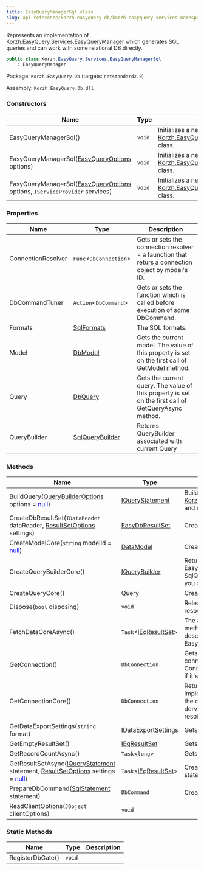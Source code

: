 ```yaml
---
title: EasyQueryManagerSql class
slug: api-reference/korzh-easyquery-db/korzh-easyquery-services-namespace/easyquerymanagersql-class
---
```


Represents an implementation of [Korzh.EasyQuery.Services.EasyQueryManager](//easyquery/docs/api-reference/korzh-easyquery/korzh-easyquery-services-namespace/easyquerymanager-class)  which generates SQL queries and can work with some relational DB directly.
```csharp
public class Korzh.EasyQuery.Services.EasyQueryManagerSql
    : EasyQueryManager

```
Package: `Korzh.EasyQuery.Db` (targets: `netstandard2.0`)

Assembly: `Korzh.EasyQuery.Db.dll`

### Constructors

| Name | Type | Description | 
| --- | --- | --- | 
| EasyQueryManagerSql() | `void` | Initializes a new instance of the [Korzh.EasyQuery.Services.EasyQueryManagerSql](//easyquery/docs/api-reference/korzh-easyquery-db/korzh-easyquery-services-namespace/easyquerymanagersql-class) class. | 
| EasyQueryManagerSql([EasyQueryOptions](//easyquery/docs/api-reference/korzh-easyquery/korzh-easyquery-services-namespace/easyqueryoptions-class) options) | `void` | Initializes a new instance of the [Korzh.EasyQuery.Services.EasyQueryManagerSql](//easyquery/docs/api-reference/korzh-easyquery-db/korzh-easyquery-services-namespace/easyquerymanagersql-class) class. | 
| EasyQueryManagerSql([EasyQueryOptions](//easyquery/docs/api-reference/korzh-easyquery/korzh-easyquery-services-namespace/easyqueryoptions-class) options, `IServiceProvider` services) | `void` | Initializes a new instance of the [Korzh.EasyQuery.Services.EasyQueryManagerSql](//easyquery/docs/api-reference/korzh-easyquery-db/korzh-easyquery-services-namespace/easyquerymanagersql-class) class. | 


### Properties

| Name | Type | Description | 
| --- | --- | --- | 
| ConnectionResolver | `Func`&lt;`DbConnection`&gt; | Gets or sets the connection resolver - a faunction that returs a connection object by model's ID. | 
| DbCommandTuner | `Action`&lt;`DbCommand`&gt; | Gets or sets the function which is called before execution of some DbCommand. | 
| Formats | [SqlFormats](//easyquery/docs/api-reference/korzh-easyquery-db/korzh-easyquery-db-namespace/sqlformats-class) | The SQL formats. | 
| Model | [DbModel](//easyquery/docs/api-reference/korzh-easyquery-db/korzh-easyquery-db-namespace/dbmodel-class) | Gets the current model.  The value of this property is set on the first call of GetModel method. | 
| Query | [DbQuery](//easyquery/docs/api-reference/korzh-easyquery-db/korzh-easyquery-db-namespace/dbquery-class) | Gets the current query.  The value of this property is set on the first call of GetQueryAsync method. | 
| QueryBuilder | [SqlQueryBuilder](//easyquery/docs/api-reference/korzh-easyquery-db/korzh-easyquery-db-namespace/sqlquerybuilder-class) | Returns QueryBuilder associated with current Query | 


### Methods

| Name | Type | Description | 
| --- | --- | --- | 
| BuildQuery([QueryBuilderOptions](//easyquery/docs/api-reference/korzh-easyquery/korzh-easyquery-namespace/querybuilderoptions-class) options = <span style='color: blue'>null</span>) | [IQueryStatement](//easyquery/docs/api-reference/korzh-easyquery/korzh-easyquery-namespace/iquerystatement-interface) | Builds a [Korzh.EasyQuery.IQueryStatement](//easyquery/docs/api-reference/korzh-easyquery/korzh-easyquery-namespace/iquerystatement-interface) object by the [Korzh.EasyQuery.Services.EasyQueryManagerSql.Query](//easyquery/docs/api-reference/korzh-easyquery-db/korzh-easyquery-services-namespace/easyquerymanagersql-class) and returns the built statement. | 
| CreateDbResultSet(`IDataReader` dataReader, [ResultSetOptions](//easyquery/docs/api-reference/korzh-easyquery/korzh-easyquery-services-namespace/resultsetoptions-class) settings) | [EasyDbResultSet](//easyquery/docs/api-reference/korzh-easyquery-db/korzh-easyquery-services-namespace/easydbresultset-class) | Creates result set | 
| CreateModelCore(`string` modelId = <span style='color: blue'>null</span>) | [DataModel](//easyquery/docs/api-reference/korzh-easyquery/korzh-easyquery-namespace/datamodel-class) | Creates new DataModel object | 
| CreateQueryBuilderCore() | [IQueryBuilder](//easyquery/docs/api-reference/korzh-easyquery/korzh-easyquery-namespace/iquerybuilder-interface) | Returns the query builder. In this particular kind of EasyQueryManager it will be an instance of SqlQueryBuilder.  This method also builds the query so you can read the result via GetResult method call. | 
| CreateQueryCore() | [Query](//easyquery/docs/api-reference/korzh-easyquery/korzh-easyquery-namespace/query-class) | Creates new DbQuery object. | 
| Dispose(`bool` disposing) | `void` | Releases unmanaged and - optionally - managed resources. | 
| FetchDataCoreAsync() | `Task`&lt;[IEqResultSet](//easyquery/docs/api-reference/korzh-easyquery/korzh-easyquery-services-namespace/ieqresultset-interface)&gt; | The actual implemenation of FetchData function.  This method is overridden in EasyQueryManagerBase descendants like EasyQueryManagerSql or EasyQueryManagerLinq. | 
| GetConnection() | `DbConnection` | Gets the DbConnection associated with this service. If connection is not defined yet - it wil be resolved using ConnectionResolver.  This method opens the connection if it's not opened yet. | 
| GetConnectionCore() | `DbConnection` | Returns the connection object. The default implementations just calls ConnectionResolved to get the connection.  You can override this function in dervived class to implement your own behavior of resolving the connnection by the model ID. | 
| GetDataExportSettings(`string` format) | [IDataExportSettings](//easyquery/docs/api-reference/easydata-core/easydata-export-namespace/idataexportsettings-interface) | Gets the data export settings. | 
| GetEmptyResultSet() | [IEqResultSet](//easyquery/docs/api-reference/korzh-easyquery/korzh-easyquery-services-namespace/ieqresultset-interface) | Gets any empty result set. | 
| GetRecordCountAsync() | `Task`&lt;`long`&gt; | Gets the record count for the current query | 
| GetResultSetAsync([IQueryStatement](//easyquery/docs/api-reference/korzh-easyquery/korzh-easyquery-namespace/iquerystatement-interface) statement, [ResultSetOptions](//easyquery/docs/api-reference/korzh-easyquery/korzh-easyquery-services-namespace/resultsetoptions-class) settings = <span style='color: blue'>null</span>) | `Task`&lt;[IEqResultSet](//easyquery/docs/api-reference/korzh-easyquery/korzh-easyquery-services-namespace/ieqresultset-interface)&gt; | Creates and returns a ResultSet object by SQL statement. | 
| PrepareDbCommand([SqlStatement](//easyquery/docs/api-reference/korzh-easyquery-db/korzh-easyquery-db-namespace/sqlstatement-class) statement) | `DbCommand` | Creates and prepares the database command. | 
| ReadClientOptions(`JObject` clientOptions) | `void` |  | 


### Static Methods

| Name | Type | Description | 
| --- | --- | --- | 
| RegisterDbGate() | `void` |  |